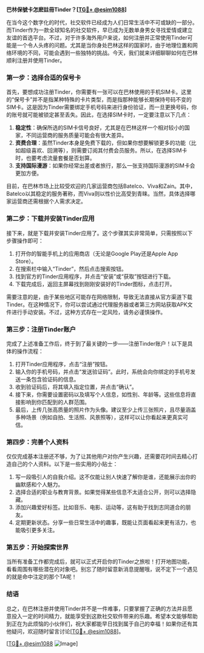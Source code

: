 **巴林保號卡怎麽註冊Tinder？[[TG💪+ @esim1088](https://t.me/s/esim1088)]**

在当今这个数字化的时代，社交软件已经成为人们日常生活中不可或缺的一部分。而Tinder作为一款全球知名的社交软件，早已成为无数单身男女寻找爱情或建立友谊的首选平台。不过，对于许多海外用户来说，如何注册并正常使用Tinder可能是一个令人头疼的问题。尤其是当你身处巴林这样的国家时，由于地理位置和网络环境的不同，可能会遇到一些独特的挑战。今天，我们就来详细聊聊如何在巴林顺利注册并使用Tinder。

### **第一步：选择合适的保号卡**

首先，要想成功注册Tinder，你需要有一张可以在巴林使用的手机SIM卡。这里的“保号卡”并不是指某种特殊的卡片类型，而是指那种能够长期保持号码不变的SIM卡。这是因为Tinder需要绑定手机号码来进行身份验证，而一旦更换号码，你的账号就可能被锁定甚至丢失。因此，在选择SIM卡时，一定要注意以下几点：

1. **稳定性**：确保所选的SIM卡信号良好，尤其是在巴林这样一个相对较小的国家，不同运营商的服务质量可能会有很大差异。
2. **资费合理**：虽然Tinder本身是免费下载的，但如果你想要解锁更多的功能（比如超级喜欢、回溯等），则需要订阅其付费会员服务。所以，在选择SIM卡时，也要考虑流量套餐是否划算。
3. **支持国际漫游**：如果你经常出差或者旅行，那么一张支持国际漫游的SIM卡会更加方便。

目前，在巴林市场上比较受欢迎的几家运营商包括Batelco、Viva和Zain。其中，Batelco以其稳定的服务著称，而Viva则以性价比高受到青睐。当然，具体选择哪家运营商还需根据个人需求决定。

### **第二步：下载并安装Tinder应用**

接下来，就是下载并安装Tinder应用了。这个步骤其实非常简单，只需按照以下步骤操作即可：

1. 打开你的智能手机上的应用商店（无论是Google Play还是Apple App Store）。
2. 在搜索栏中输入“Tinder”，然后点击搜索按钮。
3. 找到官方的Tinder应用程序，并点击“安装”或“获取”按钮进行下载。
4. 下载完成后，返回主屏幕找到刚刚安装好的Tinder图标，点击打开。

需要注意的是，由于某些地区可能存在网络限制，导致无法直接从官方渠道下载Tinder。在这种情况下，你可以尝试通过代理服务器或者第三方网站获取APK文件进行手动安装。不过，这种方式存在一定风险，请务必谨慎操作。

### **第三步：注册Tinder账户**

完成了上述准备工作后，终于到了最关键的一步——注册Tinder账户！以下是具体的操作流程：

1. 打开Tinder应用程序，点击“注册”按钮。
2. 输入你的手机号码，并点击“发送验证码”。此时，系统会向你绑定的手机号发送一条包含验证码的信息。
3. 收到验证码后，将其填入指定位置，并点击“确认”。
4. 接下来，你需要设置密码以及填写个人信息，如性别、年龄等。这些信息将直接影响到你匹配到的人群范围。
5. 最后，上传几张高质量的照片作为头像。建议至少上传三张照片，且尽量涵盖多种场景（例如自拍、生活照、风景照等），这样可以让你看起来更真实可信。

### **第四步：完善个人资料**

仅仅完成基本注册还不够，为了让其他用户对你产生兴趣，还需要花时间去精心打造自己的个人资料。以下是一些实用的小贴士：

1. 写一段吸引人的自我介绍。这不仅能让别人快速了解你是谁，还能展示出你的幽默感和个人魅力。
2. 选择合适的职业与教育背景。如果觉得某些信息不太适合公开，则可以选择隐藏。
3. 添加兴趣爱好标签。比如音乐、电影、运动等，这有助于找到志同道合的朋友。
4. 定期更新状态。分享一些日常生活中的趣事，既能让页面看起来更有活力，也能吸引更多关注。

### **第五步：开始探索世界**

当所有准备工作都完成后，就可以正式开启你的Tinder之旅啦！打开地图功能，看看周围有哪些潜在的对象吧。别忘了随时留意新消息提醒哦，说不定下一个遇见的就是命中注定的那个TA呢！

### **结语**

总之，在巴林注册并使用Tinder并不是一件难事，只要掌握了正确的方法并且愿意投入一定的时间精力，就能享受到这款社交软件带来的乐趣。希望本文能够帮助到正在为此烦恼的小伙伴们，祝大家都能早日找到属于自己的幸福！如果你还有其他疑问，欢迎随时留言讨论[[TG💪+ @esim1088](https://t.me/s/esim1088)]。

[[TG💪+ @esim1088](https://t.me/s/esim1088) ![Image](https://i.postimg.cc/4NQfJmqS/Snipaste-2025-05-13-00-14-12.png)]